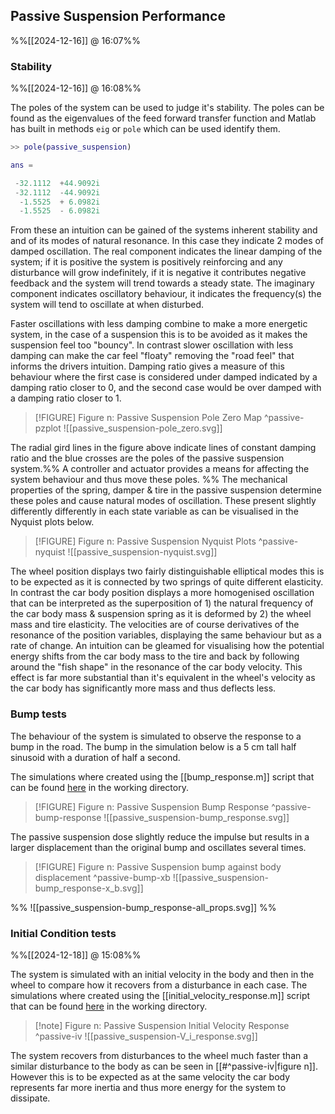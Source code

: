 
## Passive Suspension Performance
%%[[2024-12-16]] @ 16:07%%

### Stability
%%[[2024-12-16]] @ 16:08%%

The poles of the system can be used to judge it's stability. The poles can be found as the eigenvalues of the feed forward transfer function and Matlab has built in methods `eig` or `pole` which can be used identify them. 

```matlab
>> pole(passive_suspension) 

ans =

 -32.1112  +44.9092i
 -32.1112  -44.9092i
  -1.5525  + 6.0982i
  -1.5525  - 6.0982i
```

From these an intuition can be gained of the systems inherent stability and and of its modes of natural resonance. In this case they indicate 2 modes of damped oscillation.
The real component indicates the linear damping of the system; if it is positive the system is positively reinforcing and any disturbance will grow indefinitely, if it is negative it contributes negative feedback and the system will trend towards a steady state.
The imaginary component indicates oscillatory behaviour, it indicates the frequency(s) the system will tend to oscillate at when disturbed.

Faster oscillations with less damping combine to make a more energetic system, in the case of a suspension this is to be avoided as it makes the suspension feel too "bouncy". In contrast slower oscillation with less damping can make the car feel "floaty" removing the "road feel" that informs the drivers intuition. Damping ratio gives a measure of this behaviour where the first case is considered under damped indicated by a damping ratio closer to 0, and the second case would be over damped with a damping ratio closer to 1.

> [!FIGURE] Figure n: Passive Suspension Pole Zero Map ^passive-pzplot
> ![[passive_suspension-pole_zero.svg]]

The radial gird lines in the figure above indicate lines of constant damping ratio and the blue crosses are the poles of the passive suspension system.%%  A controller and actuator provides a means for affecting the system behaviour and thus move these poles.  %%
The mechanical properties of the spring, damper & tire in the passive suspension determine these poles and cause natural modes of oscillation. These present slightly differently differently in each state variable as can be visualised in the Nyquist plots below. 

> [!FIGURE] Figure n: Passive Suspension Nyquist Plots ^passive-nyquist
> ![[passive_suspension-nyquist.svg]]

The wheel position displays two fairly distinguishable elliptical modes this is to be expected as it is connected by two springs of quite different elasticity. In contrast the car body position displays a more homogenised oscillation that can be interpreted as the superposition of 1) the natural frequency of the car body mass & suspension spring as it is deformed by 2) the wheel mass and tire elasticity. 
The velocities are of course derivatives of the resonance of the position variables, displaying the same behaviour but as a rate of change. An intuition can be gleamed for visualising how the potential energy shifts from the car body mass to the tire and back by following around the "fish shape" in the resonance of the car body velocity. This effect is far more substantial than it's equivalent in the wheel's velocity as the car body has significantly more mass and thus deflects less.

### Bump tests

The behaviour of the system is simulated to observe the response to a bump in the road. The bump in the simulation below is a 5 cm tall half sinusoid with a duration of half a second.

The simulations where created using the [[bump_response.m]] script that can be found [here](https://github.com/jasht1/Uni-Projects/blob/master/State%20Space%20Control/CourseWork/code/bump_response.m) in the working directory.

> [!FIGURE] Figure n: Passive Suspension Bump Response ^passive-bump-response
> ![[passive_suspension-bump_response.svg]]

The passive suspension dose slightly reduce the impulse but results in a larger displacement than the original bump and oscillates several times.

> [!FIGURE] Figure n: Passive Suspension bump against body displacement ^passive-bump-xb
> ![[passive_suspension-bump_response-x_b.svg]]

%% ![[passive_suspension-bump_response-all_props.svg]] %%

### Initial Condition tests
%%[[2024-12-18]] @ 15:08%%

The system is simulated with an initial velocity in the body and then in the wheel to compare how it recovers from a disturbance in each case.
The simulations where created using the [[initial_velocity_response.m]] script that can be found [here](https://github.com/jasht1/Uni-Projects/blob/master/State%20Space%20Control/CourseWork/code/initial_velocity_response.m) in the working directory.

> [!note] Figure n: Passive Suspension Initial Velocity Response ^passive-iv
> ![[passive_suspension-V_i_response.svg]]

The system recovers from disturbances to the wheel much faster than a similar disturbance to the body as can be seen in [[#^passive-iv|figure n]]. However this is to be expected as at the same velocity the car body represents far more inertia and thus more energy for the system to dissipate.

